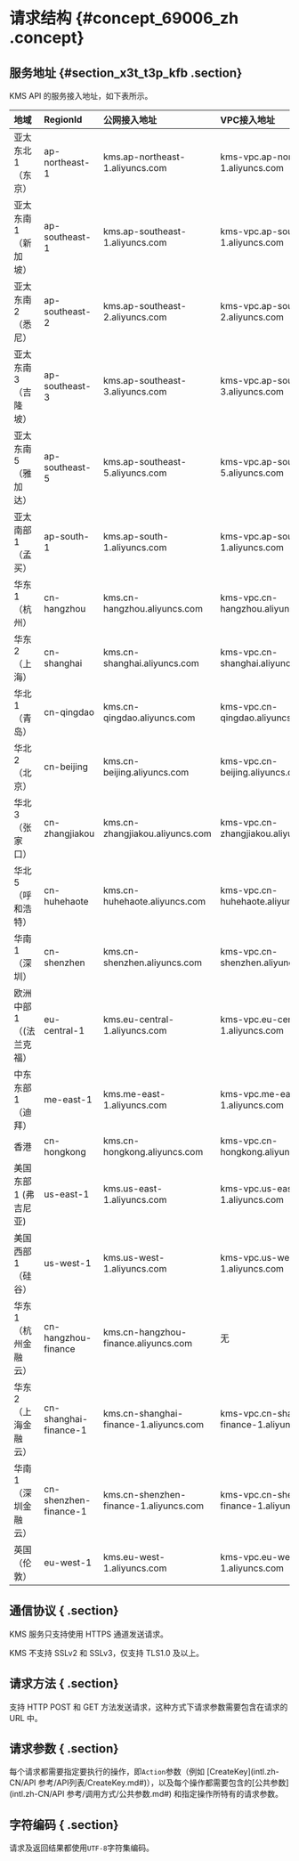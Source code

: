 # 请求结构 {#concept_69006_zh .concept}

## 服务地址 {#section_x3t_t3p_kfb .section}

KMS API 的服务接入地址，如下表所示。

|地域|RegionId|公网接入地址|VPC接入地址|
|:-|:-------|:-----|:------|
|亚太东北1（东京）|ap-northeast-1|kms.ap-northeast-1.aliyuncs.com|kms-vpc.ap-northeast-1.aliyuncs.com|
|亚太东南1（新加坡）|ap-southeast-1|kms.ap-southeast-1.aliyuncs.com|kms-vpc.ap-southeast-1.aliyuncs.com|
|亚太东南2（悉尼）|ap-southeast-2|kms.ap-southeast-2.aliyuncs.com|kms-vpc.ap-southeast-2.aliyuncs.com|
|亚太东南3（吉隆坡）|ap-southeast-3|kms.ap-southeast-3.aliyuncs.com|kms-vpc.ap-southeast-3.aliyuncs.com|
|亚太东南5（雅加达）|ap-southeast-5|kms.ap-southeast-5.aliyuncs.com|kms-vpc.ap-southeast-5.aliyuncs.com|
|亚太南部1（孟买）|ap-south-1|kms.ap-south-1.aliyuncs.com|kms-vpc.ap-south-1.aliyuncs.com|
|华东1（杭州）|cn-hangzhou|kms.cn-hangzhou.aliyuncs.com|kms-vpc.cn-hangzhou.aliyuncs.com|
|华东2（上海）|cn-shanghai|kms.cn-shanghai.aliyuncs.com|kms-vpc.cn-shanghai.aliyuncs.com|
|华北1（青岛）|cn-qingdao|kms.cn-qingdao.aliyuncs.com|kms-vpc.cn-qingdao.aliyuncs.com|
|华北2（北京）|cn-beijing|kms.cn-beijing.aliyuncs.com|kms-vpc.cn-beijing.aliyuncs.com|
|华北3（张家口）|cn-zhangjiakou|kms.cn-zhangjiakou.aliyuncs.com|kms-vpc.cn-zhangjiakou.aliyuncs.com|
|华北5（呼和浩特）|cn-huhehaote|kms.cn-huhehaote.aliyuncs.com|kms-vpc.cn-huhehaote.aliyuncs.com|
|华南1（深圳）|cn-shenzhen|kms.cn-shenzhen.aliyuncs.com|kms-vpc.cn-shenzhen.aliyuncs.com|
|欧洲中部1（\(法兰克福）|eu-central-1|kms.eu-central-1.aliyuncs.com|kms-vpc.eu-central-1.aliyuncs.com|
|中东东部1（迪拜）|me-east-1|kms.me-east-1.aliyuncs.com|kms-vpc.me-east-1.aliyuncs.com|
|香港|cn-hongkong|kms.cn-hongkong.aliyuncs.com|kms-vpc.cn-hongkong.aliyuncs.com|
|美国东部1 \(弗吉尼亚\)|us-east-1|kms.us-east-1.aliyuncs.com|kms-vpc.us-east-1.aliyuncs.com|
|美国西部1（硅谷）|us-west-1|kms.us-west-1.aliyuncs.com|kms-vpc.us-west-1.aliyuncs.com|
|华东 1（杭州金融云）|cn-hangzhou-finance|kms.cn-hangzhou-finance.aliyuncs.com|无|
|华东 2（上海金融云）|cn-shanghai-finance-1|kms.cn-shanghai-finance-1.aliyuncs.com|kms-vpc.cn-shanghai-finance-1.aliyuncs.com|
|华南 1（深圳金融云）|cn-shenzhen-finance-1|kms.cn-shenzhen-finance-1.aliyuncs.com|kms-vpc.cn-shenzhen-finance-1.aliyuncs.com|
|英国（伦敦）|eu-west-1|kms.eu-west-1.aliyuncs.com|kms-vpc.eu-west-1.aliyuncs.com|

## 通信协议 { .section}

KMS 服务只支持使用 HTTPS 通道发送请求。

KMS 不支持 SSLv2 和 SSLv3，仅支持 TLS1.0 及以上。

## 请求方法 { .section}

支持 HTTP POST 和 GET 方法发送请求，这种方式下请求参数需要包含在请求的 URL 中。

## 请求参数 { .section}

每个请求都需要指定要执行的操作，即`Action`参数（例如 [CreateKey](intl.zh-CN/API 参考/API列表/CreateKey.md#)），以及每个操作都需要包含的[公共参数](intl.zh-CN/API 参考/调用方式/公共参数.md#) 和指定操作所特有的请求参数。

## 字符编码 { .section}

请求及返回结果都使用`UTF-8`字符集编码。

